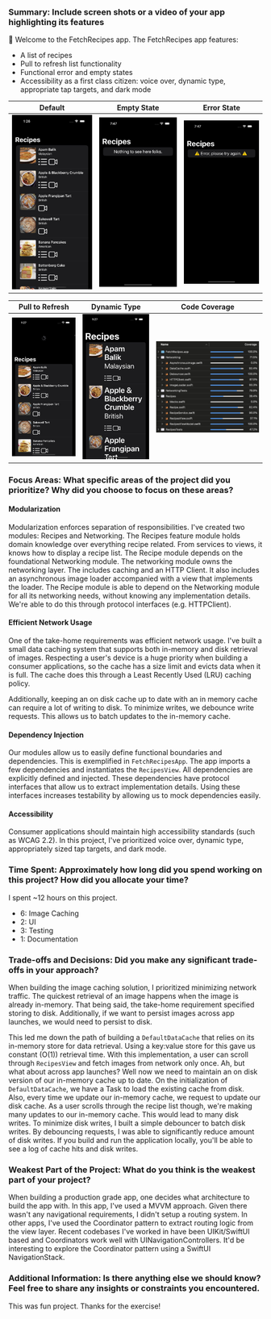 ### Summary: Include screen shots or a video of your app highlighting its features

👋 Welcome to the FetchRecipes app. The FetchRecipes app features:
- A list of recipes
- Pull to refresh list functionality
- Functional error and empty states
- Accessibility as a first class citizen: voice over, dynamic type, appropriate tap targets, and dark mode
 
| Default | Empty State | Error State |
|-|-|-|
|![Default](/screenshots/default.png "Default")|![Empty](/screenshots/empty.png "Empty")|![Error](/screenshots/error.png "Error")|

| Pull to Refresh | Dynamic Type | Code Coverage |
|-|-|-|
|![Refresh](/screenshots/refresh.png "Refresh")|![Dynamic Type](/screenshots/dynamic_type.png "Dynamic Type")|![Code Coverage](/screenshots/coverage.png "Code Coverage")|

### Focus Areas: What specific areas of the project did you prioritize? Why did you choose to focus on these areas?
 
#### Modularization
Modularization enforces separation of responsibilities. I've created two modules:
Recipes and Networking. The Recipes feature module holds domain knowledge 
over everything recipe related. From services to views, it knows how to display
a recipe list. The Recipe module depends on the foundational Networking module. 
The networking module owns the networking layer. The includes caching and 
an HTTP Client. It also includes an asynchronous image loader accompanied with a view
that implements the loader. The Recipe module is able to depend on the Networking
module for all its networking needs, without knowing any implementation details.
We're able to do this through protocol interfaces (e.g. HTTPClient).

#### Efficient Network Usage
One of the take-home requirements was efficient network usage. I've built a small
data caching system that supports both in-memory and disk retrieval of images.
Respecting a user's device is a huge priority when building a consumer applications,
so the cache has a size limit and evicts data when it is full. The cache does this
through a Least Recently Used (LRU) caching policy.

Additionally, keeping an on disk cache up to date with an in memory cache can 
require a lot of writing to disk. To minimize writes, we debounce write requests.
This allows us to batch updates to the in-memory cache.

#### Dependency Injection
Our modules allow us to easily define functional boundaries and dependencies. This
is exemplified in `FetchRecipesApp`. The app imports a few dependencies and
instantiates the `RecipesView`. All dependencies are explicitly defined and injected.
These dependencies have protocol interfaces that allow us to extract
implementation details. Using these interfaces increases testability by allowing
us to mock dependencies easily.

#### Accessibility
Consumer applications should maintain high accessibility standards 
(such as WCAG 2.2). In this project, I've prioritized voice over, dynamic type, 
appropriately sized tap targets, and dark mode.


### Time Spent: Approximately how long did you spend working on this project? How did you allocate your time?

I spent ~12 hours on this project.

- 6: Image Caching
- 2: UI
- 3: Testing
- 1: Documentation

### Trade-offs and Decisions: Did you make any significant trade-offs in your approach?

When building the image caching solution, I prioritized minimizing network traffic.
The quickest retrieval of an image happens when the image is already in-memory.
That being said, the take-home requirement specified storing to disk. Additionally,
if we want to persist images across app launches, we would need to persist to disk.

This led me down the path of building a `DefaultDataCache` that relies on 
its in-memory store for data retrieval. Using a key:value store for this 
gave us constant (O(1)) retrieval time. With this implementation, a user
can scroll through `RecipesView` and fetch images from network only once. Ah,
but what about across app launches? Well now we need to maintain an on disk
version of our in-memory cache up to date. On the initialization of 
`DefaultDataCache`, we have a Task to load the existing cache from disk. Also, every
time we update our in-memory cache, we request to update our disk cache. As a user
scrolls through the recipe list though, we're making many updates to our in-memory
cache. This would lead to many disk writes. To minimize disk writes, I built
a simple debouncer to batch disk writes. By debouncing requests, I was able
to significantly reduce amount of disk writes. If you build and run the application
locally, you'll be able to see a log of cache hits and disk writes. 


### Weakest Part of the Project: What do you think is the weakest part of your project?

When building a production grade app, one decides what architecture
to build the app with. In this app, I've used a MVVM approach. Given
there wasn't any navigational requirements, I didn't setup a
routing system. In other apps, I've used the Coordinator pattern to extract 
routing logic from the view layer. Recent codebases I've worked in have
been UIKit/SwiftUI based and Coordinators work well with UINavigationControllers.
It'd be interesting to explore the Coordinator pattern using a SwiftUI
NavigationStack.

### Additional Information: Is there anything else we should know? Feel free to share any insights or constraints you encountered.

This was fun project. Thanks for the exercise!

